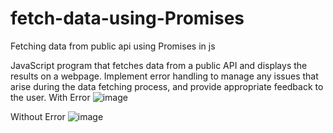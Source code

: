 # fetch-data-using-Promises
Fetching data from public api using Promises in js

JavaScript program that fetches data from a public API and displays the results on a webpage. Implement error handling to manage any issues that arise during the data fetching process, and provide appropriate feedback to the user.
With Error
![image](https://github.com/user-attachments/assets/adf14ea0-6de7-4d86-bc10-b270e6965f3f)

Without Error
![image](https://github.com/user-attachments/assets/ba1d0fb4-b766-4b88-923d-ac8f3edf8ab7)
